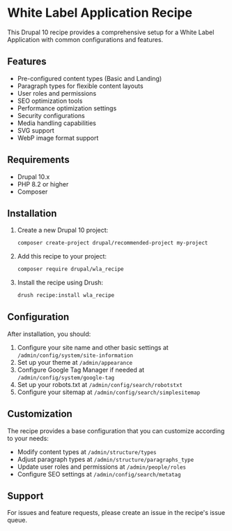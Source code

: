 # White Label Application Recipe

This Drupal 10 recipe provides a comprehensive setup for a White Label Application with common configurations and features.

## Features

- Pre-configured content types (Basic and Landing)
- Paragraph types for flexible content layouts
- User roles and permissions
- SEO optimization tools
- Performance optimization settings
- Security configurations
- Media handling capabilities
- SVG support
- WebP image format support

## Requirements

- Drupal 10.x
- PHP 8.2 or higher
- Composer

## Installation

1. Create a new Drupal 10 project:
   ```bash
   composer create-project drupal/recommended-project my-project
   ```

2. Add this recipe to your project:
   ```bash
   composer require drupal/wla_recipe
   ```

3. Install the recipe using Drush:
   ```bash
   drush recipe:install wla_recipe
   ```

## Configuration

After installation, you should:

1. Configure your site name and other basic settings at `/admin/config/system/site-information`
2. Set up your theme at `/admin/appearance`
3. Configure Google Tag Manager if needed at `/admin/config/system/google-tag`
4. Set up your robots.txt at `/admin/config/search/robotstxt`
5. Configure your sitemap at `/admin/config/search/simplesitemap`

## Customization

The recipe provides a base configuration that you can customize according to your needs:

- Modify content types at `/admin/structure/types`
- Adjust paragraph types at `/admin/structure/paragraphs_type`
- Update user roles and permissions at `/admin/people/roles`
- Configure SEO settings at `/admin/config/search/metatag`

## Support

For issues and feature requests, please create an issue in the recipe's issue queue.
